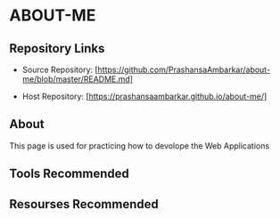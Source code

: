 # ABOUT-ME
## Repository Links
* Source Repository: [https://github.com/PrashansaAmbarkar/about-me/blob/master/README.md]

* Host Repository: [https://prashansaambarkar.github.io/about-me/]
## About
This page is used for practicing how to devolope the Web Applications
## Tools Recommended
## Resourses Recommended
